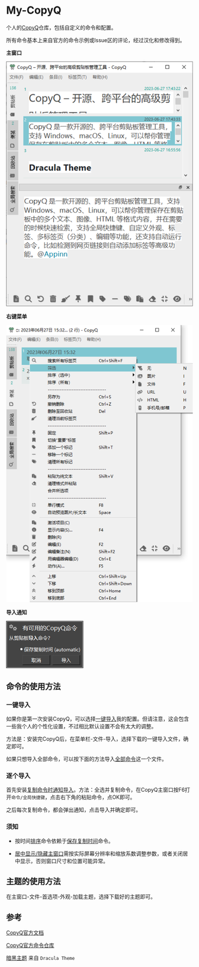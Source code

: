 # My-CopyQ
个人的[CopyQ](https://github.com/hluk/CopyQ)仓库，包括自定义的命令和配置。

所有命令基本上来自官方的命令示例或Issue区的评论，经过汉化和修改得到。

**主窗口**

![主窗口](./images/%E4%B8%BB%E7%AA%97%E5%8F%A3.png)


**右键菜单**

![右键菜单](./images/%E5%8F%B3%E9%94%AE%E8%8F%9C%E5%8D%95.png)


**导入通知**

![导入通知](./images/%E5%AF%BC%E5%85%A5%E9%80%9A%E7%9F%A5.png)

## 命令的使用方法

### 一键导入
如果你是第一次安装CopyQ，可以选择[一键导入](一键导入/%E4%B8%80%E9%94%AE%E5%AF%BC%E5%85%A5.cpq)我的配置。但请注意，这会包含一些我个人的个性化设置，不过相比默认设置不会有太大的调整。

方法是：安装完CopyQ后，在菜单栏-文件-导入，选择下载的一键导入文件，确定即可。

如果只想导入全部命令，可以按下面的方法导入[全部命令](命令/%E5%85%A8%E9%83%A8%E5%91%BD%E4%BB%A4.ini)这一个文件。

### 逐个导入
首先安装[复制命令时通知导入](命令/%E5%A4%8D%E5%88%B6%E5%91%BD%E4%BB%A4%E6%97%B6%E9%80%9A%E7%9F%A5%E5%AF%BC%E5%85%A5.ini)。方法：全选并复制命令，在CopyQ主窗口按F6打开`命令/全局快捷键`，点击右下角的粘贴命令，点OK即可。

之后每次复制命令，都会弹出通知，点击导入并确定即可。


### 须知
* 按时间[排序](命令/%E6%8E%92%E5%BA%8F.ini)命令依赖于[保存复制时间](命令/%E4%BF%9D%E5%AD%98%E5%A4%8D%E5%88%B6%E6%97%B6%E9%97%B4.ini)命令。


* [居中显示/隐藏主窗口](命令/%E5%B1%85%E4%B8%AD%E6%98%BE%E7%A4%BA%E6%88%96%E9%9A%90%E8%97%8F%E4%B8%BB%E7%AA%97%E5%8F%A3.ini)需按实际屏幕分辨率和缩放系数调整参数，或者关闭居中显示，否则窗口尺寸和位置可能异常。

## 主题的使用方法
在主窗口-文件-首选项-外观-加载主题，选择下载好的主题即可。

## 参考
[CopyQ官方文档](https://copyq.readthedocs.io/en/latest/scripting-api.html)

[CopyQ官方命令仓库](https://github.com/hluk/copyq-commands)

[暗黑主题](https://github.com/dracula/copyq) 来自 `Dracula Theme`